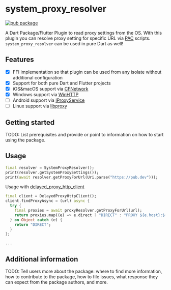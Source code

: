# system\_proxy\_resolver

[![pub package](https://img.shields.io/pub/v/system_proxy_resolver.svg)](https://pub.dev/packages/system_proxy_resolver)

A Dart Package/Flutter Plugin to read proxy settings from the OS. With this plugin you can resolve
proxy setting for specific URL via [PAC](https://en.wikipedia.org/wiki/Proxy_auto-config) scripts.
`system_proxy_resolver` can be used in pure Dart as well!

## Features

- [x] FFI implementation so that plugin can be used from any isolate without additional configuration
- [x] Support for both pure Dart and Flutter projects
- [x] iOS&macOS support via [CFNetwork](https://developer.apple.com/documentation/cfnetwork)
- [x] Windows support via [WinHTTP](https://learn.microsoft.com/en-us/windows/win32/winhttp/about-winhttp)
- [ ] Android support via [IProxyService](https://android.googlesource.com/platform/frameworks/base/+/android-6.0.1_r16/core/java/android/net/PacProxySelector.java)
- [ ] Linux support via [libproxy](https://github.com/libproxy/libproxy)

## Getting started

TODO: List prerequisites and provide or point to information on how to
start using the package.

## Usage

```dart
final resolver = SystemProxyResolver();
print(resolver.getSystemProxySettings());
print(await resolver.getProxyForUrl(Uri.parse("https://pub.dev")));
```

Usage with [delayed_proxy_http_client](https://github.com/ky1vstar/delayed_proxy_http_client)

```dart
final client = DelayedProxyHttpClient();
client.findProxyAsync = (url) async {
  try {
    final proxies = await proxyResolver.getProxyForUrl(url);
    return proxies.map((e) => e.direct ? "DIRECT" : "PROXY ${e.host}:${e.port}").join("; ");
  } on Object catch (e) {
    return "DIRECT";
  }
};

...
```

## Additional information

TODO: Tell users more about the package: where to find more information, how to 
contribute to the package, how to file issues, what response they can expect 
from the package authors, and more.
